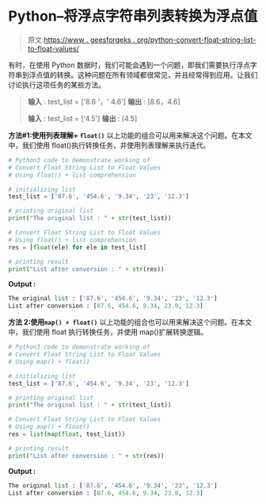 # Python–将浮点字符串列表转换为浮点值

> 原文:[https://www . geesforgeks . org/python-convert-float-string-list-to-float-values/](https://www.geeksforgeeks.org/python-convert-float-string-list-to-float-values/)

有时，在使用 Python 数据时，我们可能会遇到一个问题，即我们需要执行浮点字符串到浮点值的转换。这种问题在所有领域都很常见，并且经常得到应用。让我们讨论执行这项任务的某些方法。

> **输入** : test_list = ['8.6 '，' 4.6']
> **输出** : [8.6，4.6]
> 
> **输入** : test_list = ['4.5']
> **输出** : [4.5]

**方法#1:使用列表理解+ `float()`**
以上功能的组合可以用来解决这个问题。在本文中，我们使用 float()执行转换任务，并使用列表理解来执行迭代。

```py
# Python3 code to demonstrate working of 
# Convert Float String List to Float Values
# Using float() + list comprehension

# initializing list
test_list = ['87.6', '454.6', '9.34', '23', '12.3']

# printing original list 
print("The original list : " + str(test_list))

# Convert Float String List to Float Values
# Using float() + list comprehension
res = [float(ele) for ele in test_list]

# printing result 
print("List after conversion : " + str(res))
```

**Output :**

```py
The original list : ['87.6', '454.6', '9.34', '23', '12.3']
List after conversion : [87.6, 454.6, 9.34, 23.0, 12.3]

```

**方法 2:使用`map() + float()`**
以上功能的组合也可以用来解决这个问题。在本文中，我们使用 float 执行转换任务，并使用 map()扩展转换逻辑。

```py
# Python3 code to demonstrate working of 
# Convert Float String List to Float Values
# Using map() + float()

# initializing list
test_list = ['87.6', '454.6', '9.34', '23', '12.3']

# printing original list 
print("The original list : " + str(test_list))

# Convert Float String List to Float Values
# Using map() + float()
res = list(map(float, test_list))

# printing result 
print("List after conversion : " + str(res))
```

**Output :**

```py
The original list : ['87.6', '454.6', '9.34', '23', '12.3']
List after conversion : [87.6, 454.6, 9.34, 23.0, 12.3]

```
